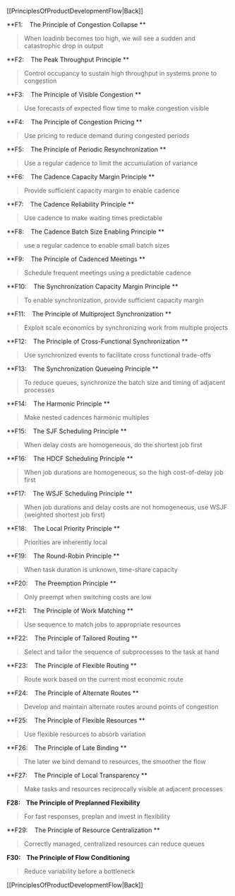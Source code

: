 [[PrinciplesOfProductDevelopmentFlow|Back]]

**F1:    The Principle of Congestion Collapse **
> When loadinb becomes too high, we will see a sudden and catastrophic drop in output

**F2:    The Peak Throughput Principle **
> Control occupancy to sustain high throughput in systems prone to congestion

**F3:    The Principle of Visible Congestion **
> Use forecasts of expected flow time to make congestion visible

**F4:    The Principle of Congestion Pricing **
> Use pricing to reduce demand during congested periods

**F5:    The Principle of Periodic Resynchronization **
> Use a regular cadence to limit the accumulation of variance

**F6:    The Cadence Capacity Margin Principle **
> Provide sufficient capacity margin to enable cadence

**F7:    The Cadence Reliability Principle **
> Use cadence to make waiting times predictable

**F8:    The Cadence Batch Size Enabling Principle **
> use a regular cadence to enable small batch sizes

**F9:    The Principle of Cadenced Meetings **
> Schedule frequent meetings using a predictable cadence

**F10:    The Synchronization Capacity Margin Principle **
> To enable synchronization, provide sufficient capacity margin

**F11:    The Principle of Multiproject Synchronization **
> Exploit scale economics by synchronizing work from multiple projects

**F12:    The Principle of Cross-Functional Synchronization **
> Use synchronized events to facilitate cross functional trade-offs

**F13:    The Synchronization Queueing Principle **
> To reduce queues, synchronize the batch size and timing of adjacent processes

**F14:    The Harmonic Principle **
> Make nested cadences harmonic multiples

**F15:    The SJF Scheduling Principle **
> When delay costs are homogeneous, do the shortest job first

**F16:    The HDCF Scheduling Principle **
> When job durations are homogeneous, so the high cost-of-delay job first

**F17:    The WSJF Scheduling Principle **
> When job durations and delay costs are not homogeneous, use WSJF (weighted shortest job first)

**F18:    The Local Priority Principle **
> Priorities are inherently local

**F19:    The Round-Robin Principle **
> When task duration is unknown, time-share capacity

**F20:    The Preemption Principle **
> Only preempt when switching costs are low

**F21:    The Principle of Work Matching **
> Use sequence to match jobs to appropriate resources

**F22:    The Principle of Tailored Routing **
> Select and tailor the sequence of subprocesses to the task at hand

**F23:    The Principle of Flexible Routing **
> Route work based on the current most economic route

**F24:    The Principle of Alternate Routes **
> Develop and maintain alternate routes around points of congestion

**F25:    The Principle of Flexible Resources **
> Use flexible resources to absorb variation

**F26:    The Principle of Late Binding **
> The later we bind demand to resources, the smoother the flow

**F27:    The Principle of Local Transparency **
> Make tasks and resources reciprocally visible at adjacent processes

**F28:    The Principle of Preplanned Flexibility**
> For fast responses, preplan and invest in flexibility

**F29:    The Principle of Resource Centralization **
> Correctly managed, centralized resources can reduce queues

**F30:    The Principle of Flow Conditioning**
> Reduce variability before a bottleneck

[[PrinciplesOfProductDevelopmentFlow|Back]]
